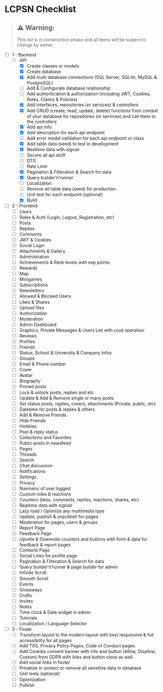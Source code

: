 # LCPSN Checklist

> ## :warning: Warning: 
> 
> This list is in construction phase and all items will be subject to change by owner.

- [ ]  1 - Backend
    - [ ]  API
        - [x]  Create classes or models
        - [x]  Create database
        - [x]  Add multi database connections (SQL Server, SQLite, MySQL & PostgreSQL)
        - [ ]  Add & Configurate database relationship
        - [ ]  Add authentication & authorization (including JWT, Cookies, Roles, Claims & Policies)
        - [x]  Add interfaces, repositories (or services) & controllers
        - [x]  Add CRUD (create, read, update, delete) functions from context of your database for repositories (or services) and call them to the controllers
        - [x]  Add api info
        - [x]  Add description for each api endpoint
        - [ ]  Add error model validation for each api endpoint or class
        - [x]  Add table data (seed) to test in development
        - [x]  Realtime data with signalr
        - [ ]  Secure all api stuff
        - [ ]  DTO
        - [ ]  Rate Limit
        - [x]  Pagination & Filteration & Search for data
        - [x]  Query builder’n’runner
        - [ ]  Localization
        - [ ]  Remove all table data (seed) for production
        - [ ]  Unit test for each endpoint (optional)
        - [x]  Build
- [ ]  2 - Frontend
    - [ ]  Users
    - [ ]  Roles & Auth (Login, Logout, Registration, etc)
    - [ ]  Posts
    - [ ]  Replies
    - [ ]  Comments
    - [ ]  JWT & Cookies
    - [ ]  Social Login
    - [ ]  Attachments & Gallery
    - [ ]  Administration
    - [ ]  Achievements & Rank levels with exp points
    - [ ]  Rewards
    - [ ]  Map
    - [ ]  Minigames
    - [ ]  Subscriptions
    - [ ]  Newsletters
    - [ ]  Allowed & Blocked Users
    - [ ]  Likes & Shares
    - [ ]  Upload files
    - [ ]  Authorization
    - [ ]  Moderation
    - [ ]  Admin Dashboard
    - [ ]  Graphics, Private Messages & Users List with crud operation
    - [ ]  Reviews
    - [ ]  Profiles
    - [ ]  Friends
    - [ ]  Status, School & University & Company Infos
    - [ ]  Groups
    - [ ]  Email & Phone number
    - [ ]  Cover
    - [ ]  Avatar
    - [ ]  Biography
    - [ ]  Pinned posts
    - [ ]  Lock & unlock posts, replies and etc
    - [ ]  Update & Add & Remove single or many posts
    - [ ]  Set status posts, replies, covers, attachments (Private, public, etc)
    - [ ]  Datetime for posts & replies & others
    - [ ]  Add & Remove Friends.
    - [ ]  Hide Friends
    - [ ]  Hobbies
    - [ ]  Post  & reply status
    - [ ]  Collections and Favorites
    - [ ]  Public posts in newsfeed
    - [ ]  Pages
    - [ ]  Threads
    - [ ]  Search
    - [ ]  Chat discussion
    - [ ]  Notifications
    - [ ]  Settings
    - [ ]  Privacy
    - [ ]  Navmenu of user logged
    - [ ]  Custom roles & reactions
    - [ ]  Counters (likes, comments, replies, reactions, shares, etc)
    - [ ]  Realtime data with signalr
    - [ ]  Lazy load / Optimize any multimedia type
    - [ ]  Update, publish & unpublish for pages
    - [ ]  Moderation for pages, users & groups
    - [ ]  Report Page
    - [ ]  Feedback Page
    - [ ]  Upvote & Downvote counters and buttons with form & data for feedback & report pages
    - [ ]  Contacts Page
    - [ ]  Social Links for profile page
    - [ ]  Pagination & Filteration & Search for data
    - [ ]  Query builder’n’runner & page builder for admin
    - [ ]  Infinite Scroll
    - [ ]  Smooth Scroll
    - [ ]  Events
    - [ ]  Giveaways
    - [ ]  Drafts
    - [ ]  Invites
    - [ ]  Notes
    - [ ]  Time clock & Date widget in admin
    - [ ]  Tutorials
    - [ ]  Localization / Language Selector
- [ ]  3 - Finale
    - [ ]  Transform layout to the modern layout with best responsive & full accessibility for all pages
    - [ ]  Add TOS, Privacy Policy Pages, Code of Conduct pages
    - [ ]  Add Cookies consent banner with info and button (Allow, Disallow, Custom) from GDPR with links and button close as well.
    - [ ]  Add social links in footer
    - [ ]  Privatize or protect or remove all sensitive data in database
    - [ ]  Unit tests (optional)
    - [ ]  Optimization
    - [ ]  Publish
